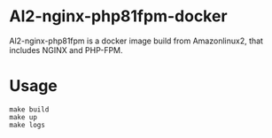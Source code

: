 # Al2-nginx-php81fpm-docker
Al2-nginx-php81fpm is a docker image build from Amazonlinux2, that includes NGINX and PHP-FPM.

# Usage
```
make build
make up 
make logs 
```